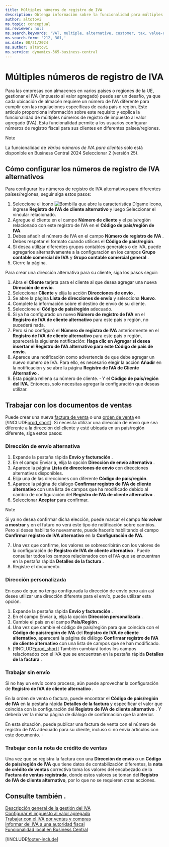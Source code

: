 ```yaml
---
title: Múltiples números de registro de IVA
description: Obtenga información sobre la funcionalidad para múltiples números de registro de impuesto al valor agregado (IVA) (alternativos).
author: altotovi
ms.topic: conceptual
ms.reviewer: null
ms.search.keywords: 'VAT, multiple, alternative, customer, tax, value-added tax'
ms.search.form: '212, 301,'
ms.date: 08/21/2024
ms.author: altotovi
ms.service: dynamics-365-business-central
---
```


# Múltiples números de registro de IVA 

Para las empresas con almacenes en varios países o regiones de la UE, gestionar el IVA (impuesto al valor agregado) puede ser un desafío, ya que cada ubicación de almacén requiere un número de IVA diferente para cumplir con las regulaciones específicas de cada país o región. Este artículo proporciona información sobre este requisito y explica la funcionalidad de múltiples números de registro de impuesto al valor agregado (IVA). Esta funcionalidad permite a los usuarios configurar números de registro fiscal para sus clientes en diferentes países/regiones.  

> [!NOTE]
> La funcionalidad de  *Varios números de IVA para clientes*  solo está disponible en Business Central 2024 Seleccionar 2 (versión 25).

## Cómo configurar los números de registro de IVA alternativos  

Para configurar los números de registro de IVA alternativos para diferentes países/regiones, seguir siga estos pasos: 

1. Seleccione el icono ![Bombilla que abre la característica Dígame](media/ui-search/search_small.png "Dígame qué desea hacer") Icono, ingrese **Registro de IVA de cliente alternativo** y luego Seleccionar el vincular relacionado. 
2. Agregue el cliente en el campo **Número de cliente**  y el país/región relacionado con este registro de IVA en el **Código de país/región de IVA**.  
3. Debes añadir el número de IVA en el campo  **Número de registro de IVA** . Debes respetar el formato cuando utilices el  **Código de país/región**. 
4. Si desea utilizar diferentes grupos contables generales o de IVA, puede agregarlos alternativamente a la configuración en los campos  **Grupo contable comercial de IVA**  y  **Grupo contable comercial general** . 
5. Cierre la página.   

Para crear una dirección alternativa para su cliente, siga los pasos seguir:  

1. Abra el  **Cliente** tarjeta para el cliente al que desea agregar una nueva  **Dirección de envío**. 
2. Seleccionar **Cliente** y elija la acción **Direcciones de envío** .   
3. Se abre la página  **Lista de direcciones de envío**  y selecciona  **Nuevo**. 
4. Complete la información sobre el destino de envío de su cliente.  
5. Seleccione el  **Código de país/región** adecuado.   
6. Si ya ha configurado un nuevo **Número de registro de IVA** en el **Registro de IVA de cliente alternativo** para este país o región, no sucederá nada. 
7. Pero si no configuró el **Número de registro de IVA** anteriormente en el **Registro de IVA de cliente alternativo** para este país o región, aparecerá la siguiente notificación: **Haga clic en Agregar si desea insertar el Registro de IVA alternativo para este Código de país de envío.** 
8. Aparece una notificación como advertencia de que debe agregar un nuevo número de IVA. Para ello, es necesario elegir la acción  **Añadir**  en la notificación y se abre la página  **Registro de IVA de Cliente Alternativo** . 
9. Esta página rellena su número de cliente. **·** Y el  **Código de país/región del IVA**. Entonces, solo necesitas agregar la configuración que deseas utilizar. 

## Trabajar con los documentos de ventas   

Puede crear una nueva [factura de venta](sales-how-invoice-sales.md) o una [orden de venta](sales-how-sell-products.md) en [!INCLUDE[prod_short](includes/prod_short.md)]. Si necesita utilizar una dirección de envío que sea diferente a la dirección del cliente y esté ubicada en un país/región diferente, siga estos pasos:  

### Dirección de envío alternativa  

1. Expande la pestaña rápida **Envío y facturación** .   
2. En el campo Enviar a, elija la opción  **Dirección de envío alternativa** . 
3. Aparece la página  **Lista de direcciones de envío** con direcciones alternativas disponibles. 
4. Elija una de las direcciones con diferente **Código de país/región**. 
5. Aparece la página de diálogo  **Confirmar registro de IVA de cliente alternativo** con una lista de campos que ha modificado debido al cambio de configuración del  **Registro de IVA de cliente alternativo** . 
6. Seleccionar **Aceptar** para confirmar.   

> [!NOTE]
> Si ya no desea confirmar dicha elección, puede marcar el campo  **No volver a mostrar**  y en el futuro no verá este tipo de notificación sobre cambios. Pero si desea habilitarlo nuevamente, puede hacerlo habilitando el campo  **Confirmar registro de IVA alternativo**  en la  **Configuración de IVA**.  
   
7. Una vez que confirme, los valores se sobrescribirán con los valores de la configuración de  **Registro de IVA de cliente alternativo** . Puede consultar todos los campos relacionados con el IVA que se encuentran en la pestaña rápida  **Detalles de la factura** .  
8. Registre el documento.  

### Dirección personalizada  

En caso de que no tenga configurada la dirección de envío pero aún así desee utilizar una dirección diferente para el envío, puede utilizar esta opción.  

1. Expande la pestaña rápida **Envío y facturación** .   
2. En el campo Enviar a, elija la opción  **Dirección personalizada** .  
3. Cambie el país en el campo  **País/Región** .  
4. Una vez que cambie el código de país/región para que coincida con el  **Código de país/región de IVA** del **Registro de IVA de cliente alternativo**, aparecerá la página de diálogo  **Confirmar registro de IVA de cliente alternativo**  con una lista de campos que se han modificado. 
5. [!INCLUDE[prod_short](includes/prod_short.md)] También cambiará todos los campos relacionados con el IVA que se encuentran en la pestaña rápida  **Detalles de la factura** .  

### Trabajar sin envío 

Si no hay un envío como proceso, aún puede aprovechar la configuración de  **Registro de IVA de cliente alternativo** .

En la orden de venta o factura, puede encontrar el  **Código de país/región de IVA** en la pestaña rápida **Detalles de la factura** y especificar el valor que coincida con la configuración del  **Registro de IVA de cliente alternativo** . Y debería ver la misma página de diálogo de confirmación que la anterior. 

En esta situación, puede publicar una factura de venta con el número de registro de IVA adecuado para su cliente, incluso si no envía artículos con este documento. **·**  

### Trabajar con la nota de crédito de ventas  

Una vez que se registra la factura con una  **Dirección de envío** o un  **Código de país/región de IVA** que tiene datos de contabilización diferentes, la  **nota de crédito de ventas**  correctiva toma los valores del encabezado de la  **Factura de ventas registrada**, donde estos valores se toman del  **Registro de IVA de cliente alternativo**, por lo que no se requieren otras acciones. 

## Consulte también .

[Descripción general de la gestión del IVA](finance-manage-vat.md)    
[Configurar el impuesto al valor agregado](finance-setup-vat.md)    
[Trabajar con el IVA por ventas y compras](finance-work-with-vat.md)    
[Informar del IVA a una autoridad fiscal](finance-how-report-vat.md)    
[Funcionalidad local en Business Central](about-localization.md)    


[!INCLUDE[footer-include](includes/footer-banner.md)]
